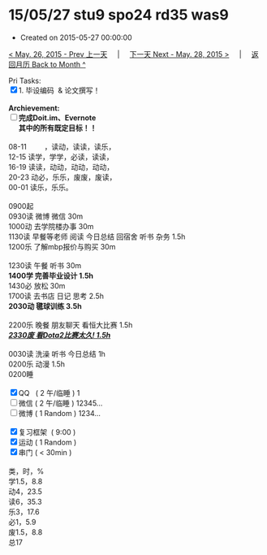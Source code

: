 # 15/05/27 stu9 spo24 rd35 was9

- Created on 2015-05-27 00:00:00

[< May. 26, 2015 - Prev 上一天](_archived/lifelogs/2015/05/d26.md) &nbsp; &nbsp; | &nbsp; &nbsp; [下一天 Next - May. 28, 2015 >](_archived/lifelogs/2015/05/d28.md) &nbsp; &nbsp; |  &nbsp; &nbsp; [返回月历 Back to Month ^](_archived/lifelogs/2015/05/index.md)
<br/><div>Pri Tasks:<br clear="none"/><input type="checkbox" checked="true" />1. 毕设编码  & 论文撰写！</div><div><br clear="none"/></div><div><strong>Archievement:</strong></div><div><strong><input type="checkbox" />完成Doit.im、</strong><strong>Evernote</strong></div><div><strong>      其中的</strong><strong>所有</strong><strong>既定目标！！</strong></div><div><div><br clear="none"/></div>08-11         ，读动，读读，读乐，<br clear="none"/>12-15 读学，学学，必读，读读，<br clear="none"/>16-19 读读，动动，动动，动动，<br clear="none"/>20-23 动必，乐乐，废废，废读，</div><div><div>00-01 读乐，乐乐。</div><div><br clear="none"/></div>0900起</div><div>0930读 微博 微信 30m</div><div>1000动 去学院楼办事 30m</div><div>1130读 早餐等老师 阅读 今日总结 回宿舍 听书 杂务 1.5h</div><div>1200乐 了解mbp报价与购买 30m</div><div><div><br clear="none"/></div>1230读 午餐 听书 30m</div><div><strong>1400学 完善毕业设计 1.5h</strong><div>1430必 放松 30m</div><div>1700读 去书店 日记 思考 2.5h</div><div><strong>2030动 毽球训练 3.5h</strong></div><div><br clear="none"/></div>2200乐 晚餐 朋友聊天 看恒大比赛 1.5h</div><div><span style="text-decoration: underline;"><em><b>2330废 看Dota2比赛太久! 1.5h</b></em></span></div><div><div><br clear="none"/></div>0030读 洗澡 听书 今日总结 1h</div><div>0200乐 动漫 1.5h</div><div>0200睡</div><div><br clear="none"/></div><div><input type="checkbox" checked="true" />QQ   ( 2 午/临睡 ) 1<br clear="none"/><input type="checkbox" />微信 ( 2 午/临睡 ) 12345…</div><div><input type="checkbox" />微博 ( 1 Random ) 1234…</div><div><br clear="none"/></div><div><input type="checkbox" checked="true" />复习框架  ( 9:00 ) <br clear="none"/></div><div><input type="checkbox" checked="true" />运动 ( 1 Random ) </div><div><input type="checkbox" checked="true" />串门 ( < 30min ) </div><div><div><br clear="none"/></div>类，时，%<br clear="none"/>学1.5，8.8<br clear="none"/>动4，23.5<br clear="none"/>读6，35.3<br clear="none"/>乐3，17.6<br clear="none"/>必1，5.9<br clear="none"/>废1.5，8.8<br clear="none"/>总17</div>
